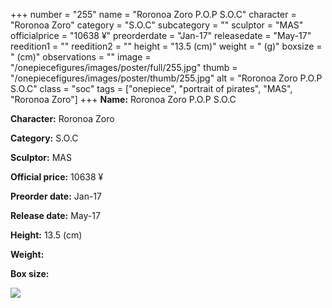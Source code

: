 +++
number = "255"
name = "Roronoa Zoro P.O.P S.O.C"
character = "Roronoa Zoro"
category = "S.O.C"
subcategory = ""
sculptor = "MAS"
officialprice = "10638 ¥"
preorderdate = "Jan-17"
releasedate = "May-17"
reedition1 = ""
reedition2 = ""
height = "13.5 (cm)"
weight = " (g)"
boxsize = " (cm)"
observations = ""
image = "/onepiecefigures/images/poster/full/255.jpg"
thumb = "/onepiecefigures/images/poster/thumb/255.jpg"
alt = "Roronoa Zoro P.O.P S.O.C"
class = "soc"
tags = ["onepiece", "portrait of pirates", "MAS", "Roronoa Zoro"]
+++
**Name:** Roronoa Zoro P.O.P S.O.C

**Character:** Roronoa Zoro

**Category:** S.O.C 

**Sculptor:** MAS

**Official price:** 10638 ¥

**Preorder date:** Jan-17

**Release date:** May-17

**Height:** 13.5 (cm)

**Weight:** 

**Box size:** 

<img src="/onepiecefigures/images/poster/thumb/255.jpg">
